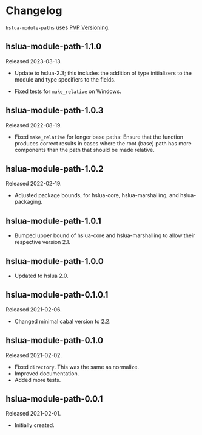 # Changelog

`hslua-module-paths` uses [PVP Versioning][].

## hslua-module-path-1.1.0

Released 2023-03-13.

-   Update to hslua-2.3; this includes the addition of type
    initializers to the module and type specifiers to the fields.

-   Fixed tests for `make_relative` on Windows.

## hslua-module-path-1.0.3

Released 2022-08-19.

-   Fixed `make_relative` for longer base paths: Ensure that the
    function produces correct results in cases where the root
    (base) path has more components than the path that should be
    made relative.

## hslua-module-path-1.0.2

Released 2022-02-19.

-   Adjusted package bounds, for hslua-core, hslua-marshalling,
    and hslua-packaging.

## hslua-module-path-1.0.1

-   Bumped upper bound of hslua-core and hslua-marshalling to
    allow their respective version 2.1.

## hslua-module-path-1.0.0

-   Updated to hslua 2.0.

## hslua-module-path-0.1.0.1

Released 2021-02-06.

-   Changed minimal cabal version to 2.2.

## hslua-module-path-0.1.0

Released 2021-02-02.

-   Fixed `directory`. This was the same as normalize.
-   Improved documentation.
-   Added more tests.

## hslua-module-path-0.0.1

Released 2021-02-01.

-   Initially created.

  [PVP Versioning]: https://pvp.haskell.org
